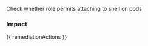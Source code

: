 
Check whether role permits attaching to shell on pods

### Impact
<!-- Add Impact here -->

<!-- DO NOT CHANGE -->
{{ remediationActions }}


